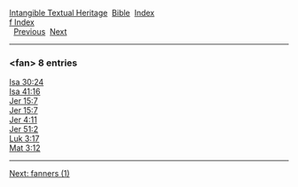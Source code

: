 [Intangible Textual Heritage](../../index)  [Bible](../index) 
[Index](index)   
[f Index](_f_)  
  [Previous](c04079)  [Next](c04081) 

------------------------------------------------------------------------

### &lt;fan&gt; 8 entries

[Isa 30:24](../kjv/isa030.htm#024)  
[Isa 41:16](../kjv/isa041.htm#016)  
[Jer 15:7](../kjv/jer015.htm#007)  
[Jer 15:7](../kjv/jer015.htm#007)  
[Jer 4:11](../kjv/jer004.htm#011)  
[Jer 51:2](../kjv/jer051.htm#002)  
[Luk 3:17](../kjv/luk003.htm#017)  
[Mat 3:12](../kjv/mat003.htm#012)  

------------------------------------------------------------------------

[Next: fanners (1)](c04081)
